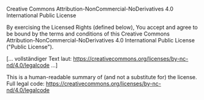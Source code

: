 Creative Commons Attribution-NonCommercial-NoDerivatives 4.0 International Public License

By exercising the Licensed Rights (defined below), You accept and agree to be bound by the terms and conditions of this Creative Commons Attribution-NonCommercial-NoDerivatives 4.0 International Public License ("Public License").

[... vollständiger Text laut: https://creativecommons.org/licenses/by-nc-nd/4.0/legalcode ...]

This is a human-readable summary of (and not a substitute for) the license.  
Full legal code: https://creativecommons.org/licenses/by-nc-nd/4.0/legalcode
